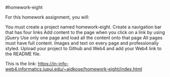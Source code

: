#homework-eight

For this homework assignment, you will:

You must create a project named homework-eight.
Create a navigation bar that has four links
Add content to the page when you click on a link by using jQuery
Use only one page and load all the content onto that page
All pages must have full content. Images and text on every page and professionally styled.
Upload your project to Github and Web4 and add your Web4 link to the README file.

This is the link:
https://in-info-web4.informatics.iupui.edu/~aidkose/homework-eight/index.html
